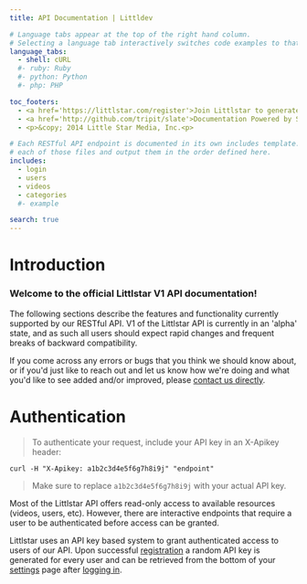 ```yaml
---
title: API Documentation | Littldev

# Language tabs appear at the top of the right hand column.
# Selecting a language tab interactively switches code examples to that language
language_tabs:
  - shell: cURL
  #- ruby: Ruby
  #- python: Python
  #- php: PHP

toc_footers:
  - <a href='https://littlstar.com/register'>Join Littlstar to generate an API Key</a>
  - <a href='http://github.com/tripit/slate'>Documentation Powered by Slate</a>
  - <p>&copy; 2014 Little Star Media, Inc.<p>

# Each RESTful API endpoint is documented in its own includes template. The site layout will iterate over
# each of those files and output them in the order defined here.
includes:
  - login
  - users
  - videos
  - categories
  #- example

search: true
---
```


# Introduction

### Welcome to the official Littlstar V1 API documentation!

The following sections describe the features and functionality currently supported by our RESTful API. V1 of the Littlstar API is currently in an 'alpha' state, and as such all users should expect rapid changes and frequent breaks of backward compatibility.

If you come across any errors or bugs that you think we should know about, or if you'd just like to reach out and let us know how we're doing and what you'd like to see added and/or improved, please <a href="mailto:support@littlstar.com?subject=API%20Feedback">contact us directly</a>.

# Authentication

> To authenticate your request, include your API key in an X-Apikey header:

```shell
curl -H "X-Apikey: a1b2c3d4e5f6g7h8i9j" "endpoint"
```

> Make sure to replace `a1b2c3d4e5f6g7h8i9j` with your actual API key.

Most of the Littlstar API offers read-only access to available resources (videos, users, etc). However, there are interactive endpoints that require a user to be authenticated before access can be granted.

Littlstar uses an API key based system to grant authenticated access to users of our API. Upon successful [registration](https://littlstar.com/register) a random API key is generated for every user and can be retrieved from the bottom of your [settings](https://littlstar.com/settings) page after [logging in](https://littlstar.com/login).

<!-- All individual RESTful endpoint documentation output below this point are defined in the source/includes/_* directory. -->
